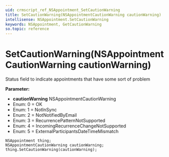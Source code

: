 ```yaml
---
uid: crmscript_ref_NSAppointment_SetCautionWarning
title: SetCautionWarning(NSAppointmentCautionWarning cautionWarning)
intellisense: NSAppointment.SetCautionWarning
keywords: NSAppointment, GetCautionWarning
so.topic: reference
---
```


# SetCautionWarning(NSAppointmentCautionWarning cautionWarning)

Status field to indicate appointments that have some sort of problem

**Parameter:** 
* **cautionWarning** NSAppointmentCautionWarning
* Enum: 0 = OK 
* Enum: 1 = NotInSync 
* Enum: 2 = NotNotifiedByEmail 
* Enum: 3 = RecurrencePatternNotSupported 
* Enum: 4 = IncomingRecurrenceChangeNotSupported 
* Enum: 5 = ExternalParticipantsDateTimeMismatch 

```crmscript
NSAppointment thing;
NSAppointmentCautionWarning cautionWarning;
thing.SetCautionWarning(cautionWarning);
```

